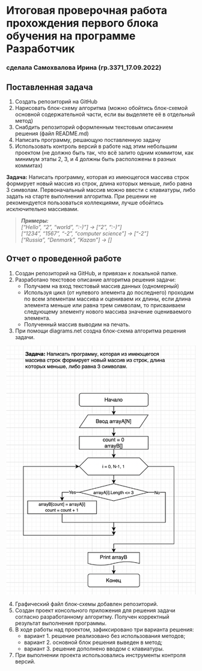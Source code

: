 # Итоговая проверочная работа прохождения первого блока обучения на программе Разработчик

### сделала Самохвалова Ирина (гр.3371_17.09.2022)

## Поставленная задача
1. Создать репозиторий на GitHub
2. Нарисовать блок-схему алгоритма (можно обойтись блок-схемой основной содержательной части, если вы выделяете её в отдельный метод)
3. Снабдить репозиторий оформленным текстовым описанием решения (файл README.md)
4. Написать программу, решающую поставленную задачу
5. Использовать контроль версий в работе над этим небольшим проектом (не должно быть так, что всё залито одним коммитом, как минимум этапы 2, 3, и 4 должны быть расположены в разных коммитах)

**Задача:** Написать программу, которая из имеющегося массива строк формирует новый массив из строк, длина которых меньше, либо равна 3 символам. Первоначальный массив можно ввести с клавиатуры, либо задать на старте выполнения алгоритма. При решении не рекомендуется пользоваться коллекциями, лучше обойтись исключительно массивами.

>_**Примеры:**_   
>_[“Hello”, “2”, “world”, “:-)”] → [“2”, “:-)”]_   
>_[“1234”, “1567”, “-2”, “computer science”] → [“-2”]_   
>_[“Russia”, “Denmark”, “Kazan”] → []_
   
## Отчет о проведенной работе
1. Создан репозиторий на GitHub, и привязан к локальной папке.
2. Разработано текстовое описание алгоритма решения задачи:
    - Получаем на вход текстовый массив данных (одномерный)   
    - Используя цикл (от нулевого элемента до последнего) проходим по всем элементам массива и оцениваем их длины, если длина элемента меньше или равна трем символам, то присваиваем следующему элементу нового массива значение оцениваемого элемента.   
    - Полученный массив выводим на печать.
3. При помощи diagrams.net создна блок-схема алгоритма решения задачи.

![блок-схема](diagram.png)

4. Графический файл блок-схемы добавлен репозиторий.
5. Создан проект консольного приложения для решения задачи согласно разработанному алгоритму. Получен корректный результат выполнения программы.
6. В ходе работы над проектом, зафиксировано три варианта решения:
    - вариант 1. решение реализовано без использования методов;
    - вариант 2. основной блок решения выведен в метод;
    - вариант 3. решение дополнено вводом с клавиатуры. 
7. При выполнении проекта использовались инструменты контроля версий. 